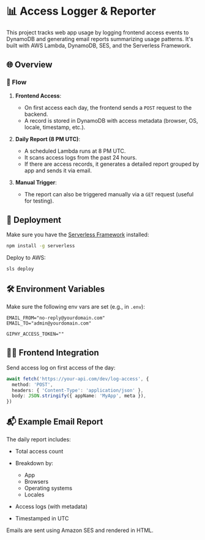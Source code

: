 # 📊 Access Logger & Reporter

This project tracks web app usage by logging frontend access events to DynamoDB and generating email reports summarizing usage patterns. It's built with AWS Lambda, DynamoDB, SES, and the Serverless Framework.

## 🌐 Overview

### 🔁 Flow

1. **Frontend Access**:

   - On first access each day, the frontend sends a `POST` request to the backend.
   - A record is stored in DynamoDB with access metadata (browser, OS, locale, timestamp, etc.).

2. **Daily Report (8 PM UTC)**:

   - A scheduled Lambda runs at 8 PM UTC.
   - It scans access logs from the past 24 hours.
   - If there are access records, it generates a detailed report grouped by app and sends it via email.

3. **Manual Trigger**:
   - The report can also be triggered manually via a `GET` request (useful for testing).

## 🚀 Deployment

Make sure you have the [Serverless Framework](https://www.serverless.com/framework/docs/getting-started) installed:

```bash
npm install -g serverless
```

Deploy to AWS:

```bash
sls deploy
```

## 🛠️ Environment Variables

Make sure the following env vars are set (e.g., in `.env`):

```env
EMAIL_FROM="no-reply@yourdomain.com"
EMAIL_TO="admin@yourdomain.com"

GIPHY_ACCESS_TOKEN=""
```

## 🧑‍💻 Frontend Integration

Send access log on first access of the day:

```ts
await fetch('https://your-api.com/dev/log-access', {
  method: 'POST',
  headers: { 'Content-Type': 'application/json' },
  body: JSON.stringify({ appName: 'MyApp', meta }),
})
```

## 📬 Example Email Report

The daily report includes:

- Total access count
- Breakdown by:

  - App
  - Browsers
  - Operating systems
  - Locales

- Access logs (with metadata)
- Timestamped in UTC

Emails are sent using Amazon SES and rendered in HTML.
